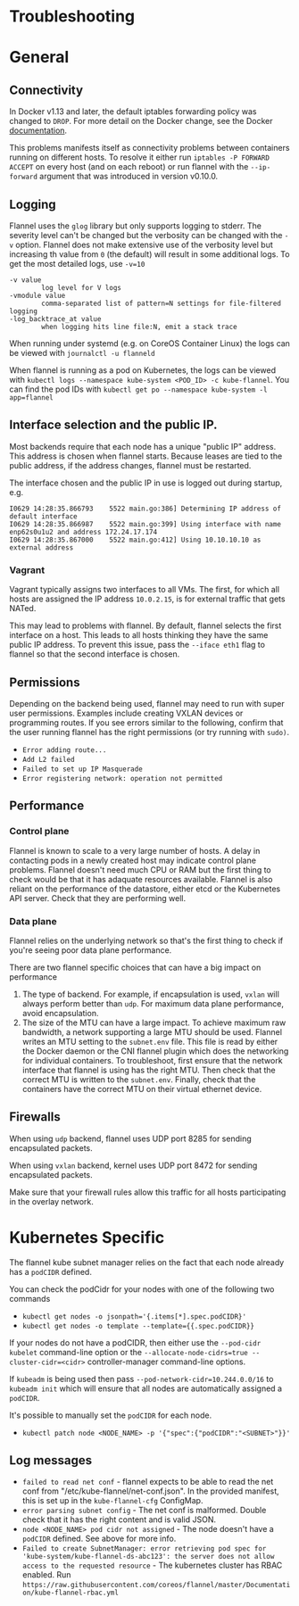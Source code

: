 # Troubleshooting

# General

## Connectivity
In Docker v1.13 and later, the default iptables forwarding policy was changed to `DROP`. For more detail on the Docker change, see the Docker [documentation](https://docs.docker.com/engine/userguide/networking/default_network/container-communication/#container-communication-between-hosts).

This problems manifests itself as connectivity problems between containers running on different hosts. To resolve it either run `iptables -P FORWARD ACCEPT` on every host (and on each reboot) or run flannel with the `--ip-forward` argument that was introduced in version v0.10.0.

## Logging
Flannel uses the `glog` library but only supports logging to stderr. The severity level can't be changed but the verbosity can be changed with the `-v` option. Flannel does not make extensive use of the verbosity level but increasing th value from `0` (the default) will result in some additional logs. To get the most detailed logs, use `-v=10`

```
-v value
    	log level for V logs
-vmodule value
    	comma-separated list of pattern=N settings for file-filtered logging
-log_backtrace_at value
    	when logging hits line file:N, emit a stack trace
```

When running under systemd (e.g. on CoreOS Container Linux) the logs can be viewed with `journalctl -u flanneld`

When flannel is running as a pod on Kubernetes, the logs can be viewed with `kubectl logs --namespace kube-system <POD_ID> -c kube-flannel`. You can find the pod IDs with `kubectl get po --namespace kube-system -l app=flannel`

## Interface selection and the public IP.
Most backends require that each node has a unique "public IP" address. This address is chosen when flannel starts. Because leases are tied to the public address, if the address changes, flannel must be restarted.

The interface chosen and the public IP in use is logged out during startup, e.g.
```
I0629 14:28:35.866793    5522 main.go:386] Determining IP address of default interface
I0629 14:28:35.866987    5522 main.go:399] Using interface with name enp62s0u1u2 and address 172.24.17.174
I0629 14:28:35.867000    5522 main.go:412] Using 10.10.10.10 as external address
```

### Vagrant
Vagrant typically assigns two interfaces to all VMs. The first, for which all hosts are assigned the IP address `10.0.2.15`, is for external traffic that gets NATed.

This may lead to problems with flannel. By default, flannel selects the first interface on a host. This leads to all hosts thinking they have the same public IP address. To prevent this issue, pass the `--iface eth1` flag to flannel so that the second interface is chosen.

## Permissions
Depending on the backend being used, flannel may need to run with super user permissions. Examples include creating VXLAN devices or programming routes.  If you see errors similar to the following, confirm that the user running flannel has the right permissions (or try running with `sudo)`.
 * `Error adding route...`
 * `Add L2 failed`
 * `Failed to set up IP Masquerade`
 * `Error registering network: operation not permitted`

## Performance

### Control plane
Flannel is known to scale to a very large number of hosts. A delay in contacting pods in a newly created host may indicate control plane problems. Flannel doesn't need much CPU or RAM but the first thing to check would be that it has adaquate resources available. Flannel is also reliant on the performance of the datastore, either etcd or the Kubernetes API server. Check that they are performing well.

### Data plane
Flannel relies on the underlying network so that's the first thing to check if you're seeing poor data plane performance.

There are two flannel specific choices that can have a big impact on performance
1) The type of backend. For example, if encapsulation is used, `vxlan` will always perform better than `udp`. For maximum data plane performance, avoid encapsulation.
2) The size of the MTU can have a large impact. To achieve maximum raw bandwidth, a network supporting a large MTU should be used. Flannel writes an MTU setting to the `subnet.env` file. This file is read by either the Docker daemon or the CNI flannel plugin which does the networking for individual containers. To troubleshoot, first ensure that the network interface that flannel is using has the right MTU. Then check that the correct MTU is written to the `subnet.env`. Finally, check that the containers have the correct MTU on their virtual ethernet device.


## Firewalls
When using `udp` backend, flannel uses UDP port 8285 for sending encapsulated packets.

When using `vxlan` backend, kernel uses UDP port 8472 for sending encapsulated packets.

Make sure that your firewall rules allow this traffic for all hosts participating in the overlay network.

# Kubernetes Specific
The flannel kube subnet manager relies on the fact that each node already has a `podCIDR` defined.

You can check the podCidr for your nodes with one of the following two commands
* `kubectl get nodes -o jsonpath='{.items[*].spec.podCIDR}'`
* `kubectl get nodes -o template --template={{.spec.podCIDR}}`

If your nodes do not have a podCIDR, then either use the `--pod-cidr kubelet` command-line option or the `--allocate-node-cidrs=true --cluster-cidr=<cidr>` controller-manager command-line options.

If `kubeadm` is being used then pass `--pod-network-cidr=10.244.0.0/16` to `kubeadm init` which will ensure that all nodes are automatically assigned a `podCIDR`.

It's possible to manually set the `podCIDR` for each node.
* `kubectl patch node <NODE_NAME> -p '{"spec":{"podCIDR":"<SUBNET>"}}'`

## Log messages

* `failed to read net conf` - flannel expects to be able to read the net conf from "/etc/kube-flannel/net-conf.json". In the provided manifest, this is set up in the `kube-flannel-cfg` ConfigMap.
* `error parsing subnet config` - The net conf is malformed. Double check that it has the right content and is valid JSON.
* `node <NODE_NAME> pod cidr not assigned` - The node doesn't have a `podCIDR` defined. See above for more info.
* `Failed to create SubnetManager: error retrieving pod spec for 'kube-system/kube-flannel-ds-abc123': the server does not allow access to the requested resource` - The kubernetes cluster has RBAC enabled. Run `https://raw.githubusercontent.com/coreos/flannel/master/Documentation/kube-flannel-rbac.yml`